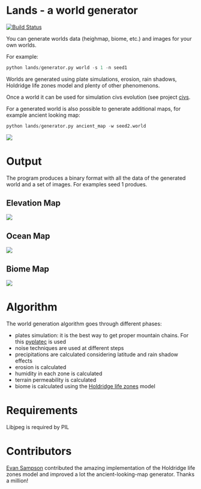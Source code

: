 Lands - a world generator
=========================

[![Build Status](https://travis-ci.org/ftomassetti/lands.svg?branch=master)](https://travis-ci.org/ftomassetti/lands)

You can generate worlds data (heighmap, biome, etc.) and images for your own worlds.

For example:

```python
python lands/generator.py world -s 1 -n seed1
```

Worlds are generated using plate simulations, erosion, rain shadows, Holdridge life zones model and plenty of other phenomenons.

Once a world it can be used for simulation civs evolution (see project [civs](https://github.com/ftomassetti/civs).

For a generated world is also possible to generate additional maps, for example ancient looking map:

```python
python lands/generator.py ancient_map -w seed2.world
```

![](https://raw.githubusercontent.com/ftomassetti/lands/master/examples/ancient_map_seed2.png)

Output
======

The program produces a binary format with all the data of the generated world and a set of images. For examples seed 1 produes.

## Elevation Map

![](https://raw.githubusercontent.com/ftomassetti/lands/master/examples/world_seed_1_elevation.png)


## Ocean Map

![](https://raw.githubusercontent.com/ftomassetti/lands/master/examples/world_seed_1_ocean.png)

## Biome Map

![](https://raw.githubusercontent.com/ftomassetti/lands/master/examples/world_seed_1_biome.png)

Algorithm
=========

The world generation algorithm goes through different phases:
* plates simulation: it is the best way to get proper mountain chains. For this [pyplatec](https://github.com/ftomassetti/pyplatec) is used
* noise techniques are used at different steps
* precipitations are calculated considering latitude and rain shadow effects
* erosion is calculated
* humidity in each zone is calculated
* terrain permeability is calculated
* biome is calculated using the [Holdridge life zones](http://en.wikipedia.org/wiki/Holdridge_life_zones) model

Requirements
============

Libjpeg is required by PIL

Contributors
============

[Evan Sampson](https://github.com/esampson) contributed the amazing implementation of the Holdridge life zones model
and improved a lot the ancient-looking-map generator. Thanks a million!
